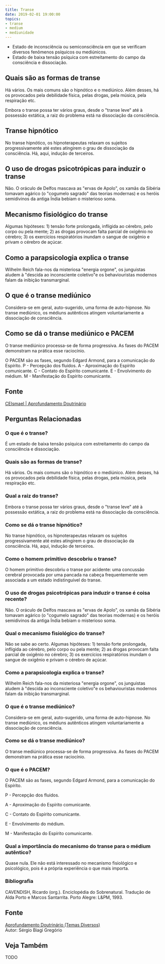 ```yaml
---
title: Transe
date: 2019-02-01 19:00:00
topics:
- transe
- medium
- mediunidade
---
```


* Estado de inconsciência ou semiconsciência em que se verificam diversos fenômenos psíquicos ou mediúnicos.
* Estado de baixa tensão psíquica com estreitamento do campo da consciência e dissociação. 

## Quais são as formas de transe
Há vários. Os mais comuns são o hipnótico e o mediúnico. Além desses, há os
provocados pela debilidade física, pelas drogas, pela música, pela respiração
etc. 

Embora o transe possa ter vários graus, desde o "transe leve" até à possessão
extática, a raiz do problema está na dissociação da consciência. 

## Transe hipnótico
No transe hipnótico, os hipnoterapeutas relaxam os sujeitos progressivamente até
estes atingirem o grau de dissociação da consciência. Há, aqui, indução de
terceiros. 

## O uso de drogas psicotrópicas para induzir o transe
Não. O oráculo de Delfos mascava as "ervas de Apolo", os xamãs da Sibéria
tomavam agárico (o "cogumelo sagrado" das teorias modernas) e os heróis
semidivinos da antiga Índia bebiam o misterioso soma.

## Mecanismo fisiológico do transe
Algumas hipóteses: 1) tensão forte prolongada, infligida
ao cérebro, pelo corpo ou pela mente; 2) as drogas provocam falta parcial de
oxigênio no cérebro; 3) os exercícios respiratórios inundam o sangue de oxigênio
e privam o cérebro de açúcar. 

## Como a parapsicologia explica o transe
Wilhelm Reich fala-nos da misteriosa "energia orgone", os junguistas aludem à
"descida ao inconsciente coletivo"e os behaviouristas modernos falam da inibição
transmarginal.

## O que é o transe mediúnico
Considera-se em geral, auto-sugerido, uma forma de auto-hipnose. No transe
mediúnico, os médiuns autênticos atingem voluntariamente a dissociação de
consciência. 

## Como se dá o transe mediúnico e PACEM
O transe mediúnico processa-se de forma progressiva. As fases do PACEM
demonstram na prática esse raciocínio. 

O PACEM são as fases, segundo Edgard Armond, para a comunicação do Espírito. 
P - Percepção dos fluidos.
A - Aproximação do Espírito comunicante.
C - Contato do Espírito comunicante.
E - Envolvimento do médium.
M - Manifestação do Espírito comunicante. 

## Fonte
[CEIsmael | Aprofundamento Doutrinário](https://sites.google.com/view/aprofundamentodoutrinario/transe)


## Perguntas Relacionadas

### O que é o transe?
É um estado de baixa tensão psíquica com estreitamento do campo da
consciência e dissociação.

### Quais são as formas de transe?
Há vários. Os mais comuns são o hipnótico e o mediúnico. Além desses, há
os provocados pela debilidade física, pelas drogas, pela música, pela
respiração etc.

### Qual a raiz do transe?
Embora o transe possa ter vários graus, desde o "transe leve" até à
possessão extática, a raiz do problema está na dissociação da
consciência.

### Como se dá o transe hipnótico?
No transe hipnótico, os hipnoterapeutas relaxam os sujeitos
progressivamente até estes atingirem o grau de dissociação da
consciência. Há, aqui, indução de terceiros.

### Como o homem primitivo descobriu o transe?
O homem primitivo descobriu o transe por acidente: uma concussão
cerebral provocada por uma pancada na cabeça frequentemente vem
associada a um estado indistinguível do transe.

### O uso de drogas psicotrópicas para induzir o transe é coisa recente?
Não. O oráculo de Delfos mascava as "ervas de Apolo", os xamãs da
Sibéria tomavam agárico (o "cogumelo sagrado" das teorias modernas) e os
heróis semidivinos da antiga Índia bebiam o misterioso soma.

### Qual o mecanismo fisiológico do transe?
Não se sabe ao certo. Algumas hipóteses: 1) tensão forte prolongada,
infligida ao cérebro, pelo corpo ou pela mente; 2) as drogas provocam
falta parcial de oxigênio no cérebro; 3) os exercícios respiratórios
inundam o sangue de oxigênio e privam o cérebro de açúcar.

### Como a parapsicologia explica o transe?
Wilhelm Reich fala-nos da misteriosa "energia orgone", os junguistas
aludem à "descida ao inconsciente coletivo"e os behaviouristas modernos
falam da inibição transmarginal.

### O que é o transe mediúnico?
Considera-se em geral, auto-sugerido, uma forma de auto-hipnose. No
transe mediúnico, os médiuns autênticos atingem voluntariamente a
dissociação de consciência.

### Como se dá o transe mediúnico?
O transe mediúnico processa-se de forma progressiva. As fases do PACEM
demonstram na prática esse raciocínio.

### O que é o PACEM?
O PACEM são as fases, segundo Edgard Armond, para a comunicação do
Espírito.

P - Percepção dos fluidos.

A - Aproximação do Espírito comunicante.

C - Contato do Espírito comunicante.

E - Envolvimento do médium.

M - Manifestação do Espírito comunicante.

### Qual a importância do mecanismo do transe para o médium autêntico?
Quase nula. Ele não está interessado no mecanismo fisiológico e
psicológico, pois é a própria experiência o que mais importa.


### Bibliografia
CAVENDISH, Ricardo (org.). Enciclopédia do Sobrenatural. Tradução de
Alda Porto e Marcos Santarrita. Porto Alegre: L&PM, 1993.

## Fonte
[Aprofundamento Doutrinário (Temas Diversos)](https://sites.google.com/view/aprofundamentodoutrinario/transe)  
Autor: Sérgio Biagi Gregório






## Veja Também
TODO
